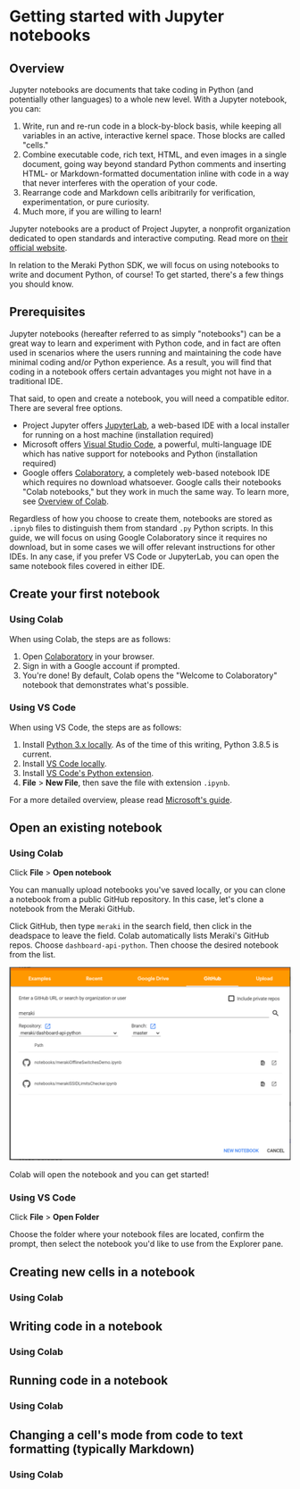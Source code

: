 # Getting started with Jupyter notebooks

## Overview

Jupyter notebooks are documents that take coding in Python (and potentially other languages) to a whole new level. With a Jupyter notebook, you can:

1. Write, run and re-run code in a block-by-block basis, while keeping all variables in an active, interactive kernel space. Those blocks are called "cells."
2. Combine executable code, rich text, HTML, and even images in a single document, going way beyond standard Python comments and inserting HTML- or Markdown-formatted documentation inline with code in a way that never interferes with the operation of your code.
3. Rearrange code and Markdown cells aribitrarily for verification, experimentation, or pure curiosity.
4. Much more, if you are willing to learn!

Jupyter notebooks are a product of Project Jupyter, a nonprofit organization dedicated to open standards and interactive computing. Read more on [their official website](https://jupyter.org/).

In relation to the Meraki Python SDK, we will focus on using notebooks to write and document Python, of course! To get started, there's a few things you should know.

## Prerequisites

Jupyter notebooks (hereafter referred to as simply "notebooks") can be a great way to learn and experiment with Python code, and in fact are often used in scenarios where the users running and maintaining the code have minimal coding and/or Python experience. As a result, you will find that coding in a notebook offers certain advantages you might not have in a traditional IDE.

That said, to open and create a notebook, you will need a compatible editor. There are several free options.

* Project Jupyter offers [JupyterLab](https://jupyter.org/install.html), a web-based IDE with a local installer for running on a host machine (installation required)
* Microsoft offers [Visual Studio Code](https://code.visualstudio.com/), a powerful, multi-language IDE which has native support for notebooks and Python (installation required)
* Google offers [Colaboratory](https://colab.research.google.com/), a completely web-based notebook IDE which requires no download whatsoever. Google calls their notebooks "Colab notebooks," but they work in much the same way. To learn more, see [Overview of Colab](https://colab.research.google.com/notebooks/basic_features_overview.ipynb).

Regardless of how you choose to create them, notebooks are stored as `.ipnyb` files to distinguish them from standard `.py` Python scripts. In this guide, we will focus on using Google Colaboratory since it requires no download, but in some cases we will offer relevant instructions for other IDEs. In any case, if you prefer VS Code or JupyterLab, you can open the same notebook files covered in either IDE.

## Create your first notebook

### Using Colab

When using Colab, the steps are as follows:

1. Open [Colaboratory](https://colab.research.google.com/) in your browser.
2. Sign in with a Google account if prompted.
3. You're done! By default, Colab opens the "Welcome to Colaboratory" notebook that demonstrates what's possible.

### Using VS Code

When using VS Code, the steps are as follows:

1. Install [Python 3.x locally](https://www.python.org/). As of the time of this writing, Python 3.8.5 is current.
2. Install [VS Code locally](https://code.visualstudio.com/#alt-downloads).
3. Install [VS Code's Python extension](https://marketplace.visualstudio.com/items?itemName=ms-python.python).
4. __File__ > __New File__, then save the file with extension `.ipynb`.

For a more detailed overview, please read [Microsoft's guide](https://code.visualstudio.com/docs/python/jupyter-support#:~:text=You%20can%20create%20a%20Jupyter,edit%20and%20run%20code%20cells.).

## Open an existing notebook

### Using Colab

Click __File__ > __Open notebook__

You can manually upload notebooks you've saved locally, or you can clone a notebook from a public GitHub repository. In this case, let's clone a notebook from the Meraki GitHub.

Click GitHub, then type `meraki` in the search field, then click in the deadspace to leave the field. Colab automatically lists Meraki's GitHub repos. Choose `dashboard-api-python`. Then choose the desired notebook from the list.

![Colab notebook selection screenshot](.github/images/colab-notebook-selection-Annotation%202020-08-05%20120229.png)

Colab will open the notebook and you can get started!

### Using VS Code

Click __File__ > __Open Folder__

Choose the folder where your notebook files are located, confirm the prompt, then select the notebook you'd like to use from the Explorer pane.

## Creating new cells in a notebook

### Using Colab


## Writing code in a notebook

### Using Colab

## Running code in a notebook

### Using Colab

## Changing a cell's mode from code to text formatting (typically Markdown)

### Using Colab
